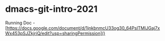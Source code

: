 # dmacs-git-intro-2021

Running Doc - [https://docs.google.com/document/d/1jnkbnmcU33og30_64PslTMlJGaj7xWx453pSJZkjriQ/edit?usp=sharingPermission]()
